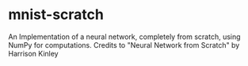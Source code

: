 # mnist-scratch
An Implementation of a neural network, completely from scratch, using NumPy for computations. Credits to "Neural Network from Scratch" by Harrison Kinley
